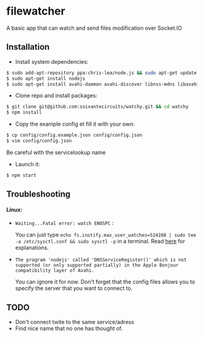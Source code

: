 # filewatcher

A basic app that can watch and send files modification over Socket.IO

## Installation

- Install system dependencies:
```bash
$ sudo add-apt-repository ppa:chris-lea/node.js && sudo apt-get update
$ sudo apt-get install nodejs
$ sudo apt-get install avahi-daemon avahi-discover libnss-mdns libavahi-compat-libdnssd-dev curl build-essential
```
- Clone repo and install packages:
```bash
$ git clone git@github.com:soixantecircuits/watchy.git && cd watchy
$ npm install
```
- Copy the example config et fill it with your own:
```bash
$ cp config/config.example.json config/config.json
$ vim config/config.json
```
Be careful with the servicelookup name
- Launch it:
``` bash
$ npm start
```

## Troubleshooting

#### Linux:

- `Waiting...Fatal error: watch ENOSPC` :

  You can just type `echo fs.inotify.max_user_watches=524288 | sudo tee -a /etc/sysctl.conf && sudo sysctl -p` in a terminal. Read [here](http://stackoverflow.com/questions/16748737/grunt-watch-error-waiting-fatal-error-watch-enospc) for explanations.

- `The program 'nodejs' called 'DNSServiceRegister()' which is not supported (or only supported partially) in the Apple Bonjour compatibility layer of Avahi.`

  You can ignore it for now. Don't forget that the config files allows you to specify the server that you want to connect to.

## TODO

- Don't connect twite to the same service/adress
- Find nice name that no one has thought of.

